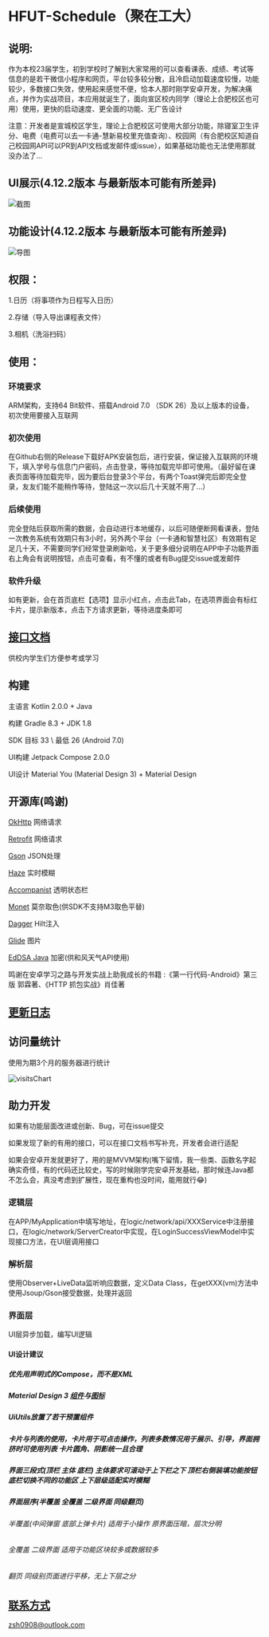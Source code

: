 # HFUT-Schedule（聚在工大）

## 说明:
作为本校23届学生，初到学校时了解到大家常用的可以查看课表、成绩、考试等信息的是若干微信小程序和网页，平台较多较分散，且冷启动加载速度较慢，功能较少，多数接口失效，使用起来感觉不便，恰本人那时刚学安卓开发，为解决痛点，并作为实战项目，本应用就诞生了，面向宣区校内同学（理论上合肥校区也可用）使用，更快的启动速度、更全面的功能、无广告设计

注意：开发者是宣城校区学生，理论上合肥校区可使用大部分功能，除寝室卫生评分、电费（电费可以去一卡通-慧新易校里充值查询）、校园网（有合肥校区知道自己校园网API可以PR到API文档或发邮件或issue），如果基础功能也无法使用那就没办法了...

## UI展示(4.12.2版本 与最新版本可能有所差异)
![截图](/img/screenShot.jpg)

## 功能设计(4.12.2版本 与最新版本可能有所差异)
![导图](/img/mindMaster.png)

## 权限：
1.日历（将事项作为日程写入日历）

2.存储（导入导出课程表文件）

3.相机（洗浴扫码）

## 使用：
### 环境要求
ARM架构，支持64 Bit软件、搭载Android 7.0 （SDK 26）及以上版本的设备，初次使用要接入互联网

### 初次使用
在Github右侧的Release下载好APK安装包后，进行安装，保证接入互联网的环境下，填入学号与信息门户密码，点击登录，等待加载完毕即可使用。（最好留在课表页面等待加载完毕，因为要后台登录3个平台，有两个Toast弹完后即完全登录，友友们能不能稍作等待，登陆这一次以后几十天就不用了...）

### 后续使用
完全登陆后获取所需的数据，会自动进行本地缓存，以后可随便断网看课表，登陆一次教务系统有效期只有3小时，另外两个平台（一卡通和智慧社区）有效期有足足几十天，不需要同学们经常登录刷新哈，关于更多细分说明在APP中子功能界面右上角会有说明按钮，点击可查看，有不懂的或者有Bug提交issue或发邮件

### 软件升级
如有更新，会在首页底栏【选项】显示小红点，点击此Tab，在选项界面会有标红卡片，提示新版本，点击下方请求更新，等待进度条即可 


## [接口文档](markdown/API.md)
供校内学生们方便参考或学习

## 构建
主语言 Kotlin 2.0.0 + Java

构建 Gradle 8.3 + JDK 1.8

SDK 目标 33 \ 最低 26 (Android 7.0)

UI构建 Jetpack Compose 2.0.0

UI设计 Material You (Material Design 3) + Material Design

## 开源库(鸣谢)
[OkHttp](https://github.com/square/okhttp) 网络请求

[Retrofit](https://github.com/square/retrofit) 网络请求

[Gson](https://github.com/google/gson) JSON处理

[Haze](https://github.com/chrisbanes/haze) 实时模糊

[Accompanist](https://github.com/google/accompanist) 透明状态栏

[Monet](https://github.com/Kyant0/Monet) 莫奈取色(供SDK不支持M3取色平替)

[Dagger](https://github.com/google/dagger) Hilt注入

[Glide](https://github.com/bumptech/glide) 图片

[EdDSA Java](https://github.com/str4d/ed25519-java) 加密(供和风天气API使用)

[//]: # ([AMap]&#40;https://developer.amap.com/api/android-sdk&#41; 高德地图SDK)

鸣谢在安卓学习之路与开发实战上助我成长的书籍 :《第一行代码-Android》第三版 郭霖著、《HTTP 抓包实战》肖佳著

## [更新日志](markdown/UPDATE.md)

## 访问量统计
使用为期3个月的服务器进行统计

![visitsChart](/img/visitsChart.png)

## 助力开发
如果有功能层面改进或创新、Bug，可在issue提交

如果发现了新的有用的接口，可以在接口文档书写补充，开发者会进行适配

如果会安卓开发就更好了，用的是MVVM架构(嘴下留情，我一些类、函数名字起确实奇怪，有的代码还比较史，写的时候刚学完安卓开发基础，那时候连Java都不怎么会，真没考虑到扩展性，现在重构也没时间，能用就行😂)
### 逻辑层
在APP/MyApplication中填写地址，在logic/network/api/XXXService中注册接口，在logic/network/ServerCreator中实现，在LoginSuccessViewModel中实现接口方法，在UI层调用接口
### 解析层
使用Observer+LiveData监听响应数据，定义Data Class，在getXXX(vm)方法中使用Jsoup/Gson接受数据，处理并返回
### 界面层
UI层异步加载，编写UI逻辑
#### UI设计建议 
##### 优先用声明式的Compose，而不是XML

##### Material Design 3 [组件](https://m3.material.io/)与[图标](https://fonts.google.com/icons)

##### UiUtils放置了若干预置组件

##### 卡片与列表的使用，卡片用于可点击操作，列表多数情况用于展示、引导，界面拥挤时可使用列表 卡片圆角、阴影统一且合理

##### 界面三段式(顶栏 主体 底栏) 主体要求可滚动于上下栏之下 顶栏右侧装填功能按钮 底栏切换不同的功能区 上下层级适配实时模糊

##### 界面层序(半覆盖 全覆盖 二级界面 同级翻页)

###### 半覆盖(中间弹窗 底部上弹卡片) 适用于小操作 原界面压暗，层次分明
###### 全覆盖 二级界面 适用于功能区块较多或数据较多
###### 翻页 同级别页面进行平移，无上下层之分



## [联系方式](zsh0908@outlook.com)
zsh0908@outlook.com



